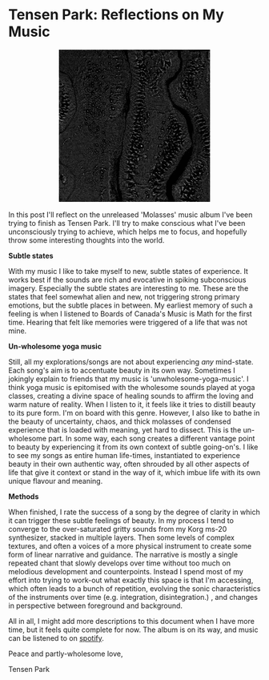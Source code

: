 # Tensen Park: Reflections on My Music

<p align="center">
<img width= "60%" src="/images/blogHeaders/firefliesPoster.webp" alt="ld image">
</p>

In this post I'll reflect on the unreleased 'Molasses' music album I've been trying to finish as Tensen Park. I'll try to make conscious what I've been unconsciously trying to achieve, which helps me to focus, and hopefully throw some interesting thoughts into the world.

**Subtle states**

With my music I like to take myself to new, subtle states of experience. It works best if the sounds are rich and evocative in spiking subconscious imagery. Especially the subtle states are interesting to me. These are the states that feel somewhat alien and new, not triggering strong primary emotions, but the subtle places in between. My earliest memory of such a feeling is when I listened to Boards of Canada's Music is Math for the first time. Hearing that felt like memories were triggered of a life that was not mine.

**Un-wholesome yoga music**

Still, all my explorations/songs are not about experiencing _any_ mind-state. Each song's aim is to accentuate beauty in its own way. Sometimes I jokingly explain to friends that my music is 'unwholesome-yoga-music'. I think yoga music is epitomised with the wholesome sounds played at yoga classes, creating a divine space of healing sounds to affirm the loving and warm nature of reality. When I listen to it, it feels like it tries to distill beauty to its pure form. I'm on board with this genre. However, I also like to bathe in the beauty of uncertainty, chaos, and thick molasses of condensed experience that is loaded with meaning, yet hard to dissect. This is the un-wholesome part. In some way, each song creates a different vantage point to beauty by experiencing it from its own context of subtle going-on's. I like to see my songs as entire human life-times, instantiated to experience beauty in their own authentic way, often shrouded by all other aspects of life that give it context or stand in the way of it, which imbue life with its own unique flavour and meaning.

**Methods**

When finished, I rate the success of a song by the degree of clarity in which it can trigger these subtle feelings of beauty. In my process I tend to converge to the over-saturated gritty sounds from my Korg ms-20 synthesizer, stacked in multiple layers. Then some levels of complex textures, and often a voices of a more physical instrument to create some form of linear narrative and guidance. The narrative is mostly a single repeated chant that slowly develops over time without too much on melodious development and counterpoints. Instead I spend most of my effort into trying to work-out what exactly this space is that I'm accessing, which often leads to a bunch of repetition, evolving the sonic characteristics of the instruments over time (e.g. integration, disintegration.) , and changes in perspective between foreground and background.

All in all, I might add more descriptions to this document when I have more time, but it feels quite complete for now. The album is on its way, and music can be listened to on [spotify](https://open.spotify.com/artist/1lB15Q7MjR8s2j7TzeMP9Y?si=yykNVZ46TPmIMlcTGlJUDg).

Peace and partly-wholesome love,

Tensen Park
